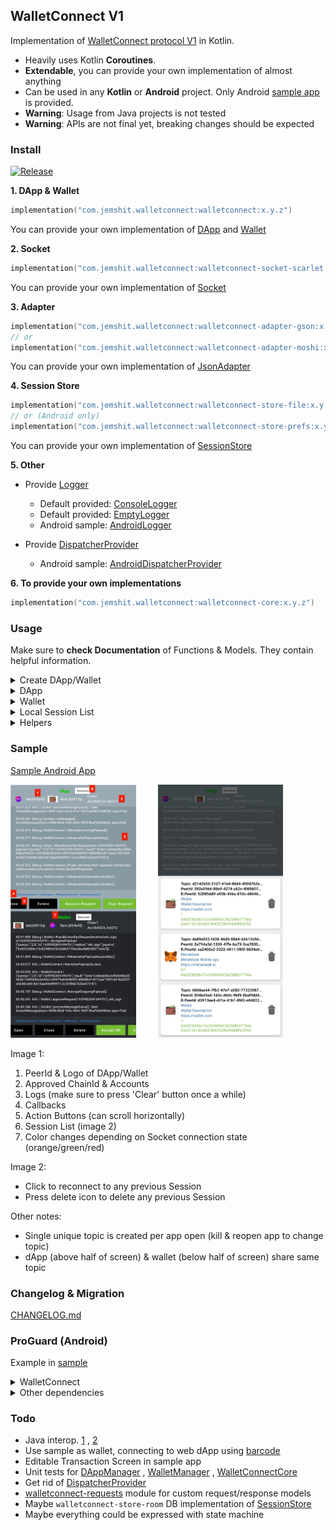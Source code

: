 ## WalletConnect V1

Implementation of [WalletConnect protocol V1](https://docs.walletconnect.com/tech-spec) in Kotlin.

- Heavily uses Kotlin **Coroutines**.
- **Extendable**, you can provide your own implementation of almost anything
- Can be used in any **Kotlin** or **Android** project. Only Android [sample app](sample) is provided.
- **Warning**: Usage from Java projects is not tested
- **Warning**: APIs are not final yet, breaking changes should be expected

### Install

[![Release](https://jitpack.io/v/jemshit/WalletConnect.svg)](https://jitpack.io/#jemshit/WalletConnect)

**1. DApp & Wallet**

```kotlin
implementation("com.jemshit.walletconnect:walletconnect:x.y.z")
```

You can provide your own implementation of [DApp](walletconnect-core/src/main/java/walletconnect/core/DApp.kt)
and [Wallet](walletconnect-core/src/main/java/walletconnect/core/Wallet.kt)

**2. Socket**

```kotlin
implementation("com.jemshit.walletconnect:walletconnect-socket-scarlet:x.y.z")
```

You can provide your own implementation
of [Socket](walletconnect-core/src/main/java/walletconnect/core/socket/Socket.kt)

**3. Adapter**

```kotlin
implementation("com.jemshit.walletconnect:walletconnect-adapter-gson:x.y.z")
// or
implementation("com.jemshit.walletconnect:walletconnect-adapter-moshi:x.y.z")
```

You can provide your own implementation
of [JsonAdapter](walletconnect-core/src/main/java/walletconnect/core/adapter/JsonAdapter.kt)

**4. Session Store**

```kotlin
implementation("com.jemshit.walletconnect:walletconnect-store-file:x.y.z")
// or (Android only)
implementation("com.jemshit.walletconnect:walletconnect-store-prefs:x.y.z")
```

You can provide your own implementation
of [SessionStore](walletconnect-core/src/main/java/walletconnect/core/session_state/SessionStore.kt)

**5. Other**

- Provide [Logger](walletconnect-core/src/main/java/walletconnect/core/util/Logger.kt)
    - Default
      provided: [ConsoleLogger](walletconnect-core/src/main/java/walletconnect/core/util/logger_impl/ConsoleLogger.kt)
    - Default
      provided: [EmptyLogger](walletconnect-core/src/main/java/walletconnect/core/util/logger_impl/EmptyLogger.kt)
    - Android sample: [AndroidLogger](sample/src/main/java/walletconnect/sample/impl/AndroidLogger.kt)

- Provide [DispatcherProvider](walletconnect-core/src/main/java/walletconnect/core/util/DispatcherProvider.kt)
    - Android
      sample: [AndroidDispatcherProvider](sample/src/main/java/walletconnect/sample/impl/AndroidDispatcherProvider.kt)

**6. To provide your own implementations**

```kotlin
implementation("com.jemshit.walletconnect:walletconnect-core:x.y.z")
```

### Usage

Make sure to **check Documentation** of Functions & Models. They contain helpful information.

<details>
<summary>Create DApp/Wallet</summary>

```kotlin
fun createDApp(sessionStoreName: String)
        : DApp {
    return DAppManager(
            socket = createSocket(),
            sessionStore = createSessionStore(sessionStoreName),
            jsonAdapter = createJsonAdapter(),
            dispatcherProvider,
            logger
    )
}

fun createWallet(sessionStoreName: String)
        : Wallet {
    return WalletManager(
            socket = createSocket(),
            sessionStore = createSessionStore(sessionStoreName),
            jsonAdapter = createJsonAdapter(),
            dispatcherProvider,
            logger
    )
}

fun createSocketService(url: String,
                        lifecycleRegistry: LifecycleRegistry)
        : SocketService {

    // you can ignore this
    val interceptor = HttpLoggingInterceptor().apply {
        level = HttpLoggingInterceptor.Level.HEADERS
    }

    // change depending on your needs
    val okHttpClient = OkHttpClient.Builder()
            .callTimeout(10, TimeUnit.SECONDS)
            .readTimeout(10, TimeUnit.SECONDS)
            .writeTimeout(10, TimeUnit.SECONDS)
            // "https://bridge.walletconnect.org" -> i think BridgeServer responds with "missing or invalid socket data"
            // "https://safe-walletconnect.gnosis.io" -> ping works fine
            .pingInterval(4, TimeUnit.SECONDS)
            .addNetworkInterceptor(interceptor)
            .build()

    val webSocketFactory = okHttpClient.newWebSocketFactory(url)

    // you can use something else instead of Gson, make sure to provide SocketMessageTypeAdapter() & JsonRpcMethodTypeAdapter()
    val gson = GsonBuilder()
            .registerTypeAdapter(SocketMessageType::class.java, SocketMessageTypeAdapter())
            .registerTypeAdapter(JsonRpcMethod::class.java, JsonRpcMethodTypeAdapter())
            .create()

    val scarlet = Scarlet.Builder()
            .webSocketFactory(webSocketFactory)
            .addMessageAdapterFactory(GsonMessageAdapter.Factory(gson))
            .addStreamAdapterFactory(FlowStreamAdapter.Factory)
            .backoffStrategy(ExponentialBackoffStrategy(initialDurationMillis = 1_000L,
                                                        maxDurationMillis = 8_000L))
            .lifecycle(lifecycleRegistry)
            .build()

    return scarlet.create(SocketService::class.java)
}

fun createSocket()
        : Socket {
    val gson = GsonBuilder()
            .registerTypeAdapter(SocketMessageType::class.java, SocketMessageTypeAdapter())
            .registerTypeAdapter(JsonRpcMethod::class.java, JsonRpcMethodTypeAdapter())
            .create()

    return SocketManager(
            socketServiceFactory = { url, lifecycleRegistry -> createSocketService(url, lifecycleRegistry) },
            gson,
            dispatcherProvider,
            logger
    )
}

fun createSessionStore(name: String)
        : SessionStore {

    // return anything that implements SessionStore

    //val sharedPrefs = requireContext().applicationContext.getSharedPreferences(name, Context.MODE_PRIVATE)
    //return SharedPrefsSessionStore(
    //        sharedPrefs,
    //        dispatcherProvider,
    //        logger
    //)

    return FileSessionStore(
            File(requireContext().filesDir, "$name.json"),
            dispatcherProvider,
            logger
    )
}

fun createJsonAdapter()
        : JsonAdapter {

    // return anything that implements JsonAdapter. Make sure to provide SocketMessageTypeAdapter() & JsonRpcMethodTypeAdapter()

    //val gson = GsonBuilder()
    //        .registerTypeAdapter(SocketMessageType::class.java, SocketMessageTypeAdapter())
    //        .registerTypeAdapter(JsonRpcMethod::class.java, JsonRpcMethodTypeAdapter())
    //        .serializeNulls()
    //        .create()
    //
    //return GsonAdapter(gson)


    val moshi = Moshi.Builder()
            .add(walletconnect.adapter.moshi.type_adapter.SocketMessageTypeAdapter())
            .add(walletconnect.adapter.moshi.type_adapter.JsonRpcMethodTypeAdapter())
            .addLast(KotlinJsonAdapterFactory())
            .build()
    return MoshiAdapter(moshi)
}
```

</details>

<details>
<summary>DApp</summary>

```kotlin
// Init
val connectionParams = ConnectionParams(
        topic = UUID.randomUUID().toString(), // unique topic = unique session
        version = "1",
        // "https://bridge.walletconnect.org" -> when one peer deletes session while other peer is disconnected, 
        //     other peer never gets that message even after connecting. Also pings in socket is not supported
        bridgeUrl = "https://safe-walletconnect.gnosis.io",
        symmetricKey = "..." // 32 byte (64 char) encryption/decryption key
)

val initialSessionState = InitialSessionState(
        connectionParams,
        myPeerId = UUID.randomUUID().toString(),
        myPeerMeta = PeerMeta(
                name = "DApp",
                url = "https://dapp.com",
                description = "DApp Description",
                icons = listOf("https://www.dapp.com/img/Icon_Logotype_2.png")
        )
)

val dApp: DApp = createDApp(sessionStoreName = "...")

// Open Socket
coroutineScope.launch(dispatcherProvider.io()) {
    // openSocket has blocking calls inside, running outside UI thread might be good idea
    dApp.openSocket(initialSessionState, callback = ::onSessionCallback)
}

// Close Socket
dApp.close(deleteLocal = false, deleteRemote = false)

// Close & Delete Session
dApp.close(deleteLocal = true, deleteRemote = true)

// Session Request
dApp.sendSessionRequest(chainId)

// Sign Request
coroutineScope.launch(dispatcherProvidedr.io()) {
    val ethSign = EthSign(address = "...",
                          message = "...", // raw string for SignType.Sign, hex string for SignType.PersonalSign
                          type = SignType.Sign) // SignType.PersonalSign
    // ethSign.validate()

    val messageId: Long? = dApp.sendRequest(
            method = ethSign.type.toMethod(),
            data = ethSign.toList(),
            itemType = String::class.java
    )
    // You can store Map<messageId, MyCallback>, so when you get response for this messageId in 'onSessionCallback', 
    //  you can invoke corresponding MyCallback
}

// EthSendTransaction Request
// Check sample for sending custom token using SmartContract address. 
// There is also gas estimation API example for Binance Smart Chain
// Check HexByteExtensions.kt for 'toHex' extension on String/Long/Int
fun createTransaction()
        : EthTransaction {
    return EthTransaction(
            from = approvedAddress,
            to = "0x621261D26847B423Df639848Fb53530025a008e8",
            data = "",
            chainId = approvedChainId.toHex(),

            gas = null,
            gasPrice = null,
            gasLimit = null,
            maxFeePerGas = null,
            maxPriorityFeePerGas = null,

            value = "0x" + BigInteger("10000000000000000").toString(16), // 1_000_000_000_000_000_000L.toHex(),
            nonce = null
    )
}

coroutineScope.launch(dispatcherProvidedr.io()) {
    // you can call EthTransaction.validate() before sending
    val messageId: Long? = dApp.sendRequest(
            EthRpcMethod.SendTransaction,
            data = listOf(createTransaction()),
            itemType = EthTransaction::class.java
    )
    // You can store Map<messageId, MyCallback>, so when you get response for this messageId in 'onSessionCallback', 
    //  you can invoke corresponding MyCallback
}

// Custom Request
// check JsonRpcMethod file for list of default provided
coroutineScope.launch(dispatcherProvidedr.io()) {
    val messageId: Long? = dApp.sendRequest(
            CustomRpcMethod("some_method_name"),
            data = listOf(MyClass()),
            itemType = MyClass::class.java
    )
}

// Custom SocketMessage
// 'dApp.sendRequest' uses 'encryptPayloadAndPublish' under the hood, you can use 'encryptPayloadAndPublish' directly

// Other
// dApp.generateMessageId()
// dApp.getInitialSessionState()   // inherited from SessionLifecycle interface
// dApp.disconnectSocket()         // inherited from SessionLifecycle interface
// dApp.reconnectSocket()          // inherited from SessionLifecycle interface

// Callbacks
fun onSessionCallback(callbackData: CallbackData) {
    coroutineScope.launch(dispatcherProvider.ui()) {
        when (callbackData) {
            is SessionCallback -> {
                when (callbackData) {
                    // ...        
                }
            }
            is SocketCallback -> {
                when (callbackData) {
                    // ...
                }
            }
            is RequestCallback -> {
                when (callbackData) {
                    // ...
                }
            }
            is FailureCallback -> {
                // ...
            }
        }
    }
}

// DeepLink to Wallet app
fun triggerDeepLink() {
    val currentSessionState = dApp.getInitialSessionState() ?: return
    try {
        val myIntent = Intent(Intent.ACTION_VIEW, Uri.parse(currentSessionState.connectionParams.toUri()))
        startActivity(myIntent)
    } catch (_: ActivityNotFoundException) {
        Toast
                .makeText(requireContext(),
                          "No application can handle this request. Please install a wallet app",
                          Toast.LENGTH_LONG)
                .show()
    }
}

```

</details>

<details>
<summary>Wallet</summary>

```kotlin
// Init
val connectionParams: ConnectionParams // get through deeplink, QR code ...

val initialSessionState = InitialSessionState(
        connectionParams,
        myPeerId = UUID.randomUUID().toString(),
        myPeerMeta = PeerMeta(
                name = "Wallet",
                url = "https://wallet.com",
                description = "Wallet Description",
                icons = listOf("https://img.favpng.com/1/20/24/wallet-icon-png-favpng-TQrAD3mHXn7Yey6wnt6aa97YF.jpg")
        )
)

val wallet: Wallet = createWallet(sessionStoreName = "...")

// Open Socket
coroutineScope.launch(dispatcherProvider.io()) {
    // openSocket has blocking calls inside, running outside UI thread might be good idea
    wallet.openSocket(initialSessionState, callback = ::onSessionCallback)
}

// Close Socket
wallet.close(deleteLocal = false, deleteRemote = false)

// Close & Delete Session
wallet.close(deleteLocal = true, deleteRemote = true)

// Approve Session Request
wallet.approveSession(chainId = 1, accounts = listOf("0x621261D26847B423Df639848Fb53530025a008e8"))

// Reject Session Request
wallet.rejectSession()

// Update Session
// if 'approved' is false, close() is called internally. Session is deleted from both peers
wallet.updateSession(chainId = 2,
                     accounts = listOf("0x621261D26847B423Df639848Fb53530025a008e8"),
                     approved = true)

// Approve Request
coroutineScope.launch(dispatcherProvidedr.io()) {
    // respond with same messageId!
    wallet.approveRequest(messageId,
                          result = signature, // or anything else
                          resultType = String::class.java)
}

// Reject Request
coroutineScope.launch(dispatcherProvidedr.io()) {
    wallet.rejectRequest(messageId, JsonRpcErrorData())
}

// Custom SocketMessage
// you can use 'encryptPayloadAndPublish' directly to send custom SocketMessage

// Other
// dApp.generateMessageId()
// dApp.getInitialSessionState()   // inherited from SessionLifecycle interface
// dApp.disconnectSocket()         // inherited from SessionLifecycle interface
// dApp.reconnectSocket()          // inherited from SessionLifecycle interface

// Callbacks
fun onSessionCallback(callbackData: CallbackData) {
    coroutineScope.launch(dispatcherProvider.ui()) {
        when (callbackData) {
            is SessionCallback -> {
                when (callbackData) {
                    // ...        
                }
            }
            is SocketCallback -> {
                when (callbackData) {
                    // ...
                }
            }
            is RequestCallback -> {
                when (callbackData) {
                    // ...
                }
            }
            is FailureCallback -> {
                // ...
            }
        }
    }
}

```

</details>

<details>
<summary>Local Session List</summary>

```kotlin
// obtain same sessionStore used for DApp/Wallet
val sessionStore = return FileSessionStore(
        File(requireContext().filesDir, "$name.json"),
        dispatcherProvider,
        logger
)

// one-time list
coroutineScope.launch(dispatcherProvider.io()) {
    val sessions: Set? = sessionStore.getAll()
}

// list as hot flow
sessionStore.getAllAsFlow()
        .onEach {}
        .catch {}
        .launchIn(coroutineScope)

// Check SessionStore for other methods

```

</details>

<details>
<summary>Helpers</summary>

[Cryptography.kt](walletconnect-core/src/main/java/walletconnect/core/cryptography/Cryptography.kt)
- encrypt
- decrypt
- computeHMAC
- randomBytes
- generateSymmetricKey

[HexByteExtensions](walletconnect-core/src/main/java/walletconnect/core/cryptography/HexByteExtensions.kt)
- String.hexToByteArray
- String.isHex
- String.toHex
- ByteArray.toHex
- Long.toHex
- Int.toHex

</details>

### Sample

[Sample Android App](sample)

<p>
  <img alt="List" height="405" src="media/sample.png" width="201"/>
&nbsp; &nbsp; &nbsp; &nbsp;
  <img alt="List Error" height="405" src="media/sample_sessions.jpg" width="200"/>
</p>

Image 1:

1. PeerId & Logo of DApp/Wallet
2. Approved ChainId & Accounts
3. Logs (make sure to press 'Clear' button once a while)
4. Callbacks
5. Action Buttons (can scroll horizontally)
6. Session List (image 2)
7. Color changes depending on Socket connection state (orange/green/red)

Image 2:

- Click to reconnect to any previous Session
- Press delete icon to delete any previous Session

Other notes:

- Single unique topic is created per app open (kill & reopen app to change topic)
- dApp (above half of screen) & wallet (below half of screen) share same topic

### Changelog & Migration

[CHANGELOG.md](CHANGELOG.md)

### ProGuard (Android)

Example in [sample](sample/proguard-rules.pro)

<details>
<summary>WalletConnect</summary>

```proguard
### WalletConnect
-keepclassmembers class walletconnect.core.requests.eth.** {
    public synthetic <methods>;
    <methods>;
    <fields>;
}
-keepclassmembers class walletconnect.core.session.model.** {
    public synthetic <methods>;
    <methods>;
    <fields>;
}
-keepclassmembers class walletconnect.core.session_state.model.** {
    public synthetic <methods>;
    <methods>;
    <fields>;
}
-keepclassmembers class walletconnect.core.socket.model.** {
    public synthetic <methods>;
    <methods>;
    <fields>;
}
```

</details>

<details>
<summary>Other dependencies</summary>

```proguard
### Kotlin
# https://stackoverflow.com/questions/33547643/how-to-use-kotlin-with-proguard
# https://medium.com/@AthorNZ/kotlin-metadata-jackson-and-proguard-f64f51e5ed32
-keepclassmembers class **$WhenMappings {
    <fields>;
}
-keep class kotlin.Metadata { *; }
-keepclassmembers class kotlin.Metadata {
    public <methods>;
}

### Kotlin Coroutine
# Most of volatile fields are updated with AFU and should not be mangled
# ServiceLoader support
-keepnames class kotlinx.coroutines.internal.MainDispatcherFactory {}
-keepnames class kotlinx.coroutines.CoroutineExceptionHandler {}
-keepnames class kotlinx.coroutines.android.AndroidExceptionPreHandler {}
-keepnames class kotlinx.coroutines.android.AndroidDispatcherFactory {}
# Most of volatile fields are updated with AFU and should not be mangled
-keepclassmembernames class kotlinx.** {
    volatile <fields>;
}
# Same story for the standard library's SafeContinuation that also uses AtomicReferenceFieldUpdater
-keepclassmembernames class kotlin.coroutines.SafeContinuation {
    volatile <fields>;
}
-dontwarn kotlinx.atomicfu.**
-dontwarn kotlinx.coroutines.flow.**

-keep class kotlin.Metadata { *; }
-keepclassmembers class kotlin.Metadata {
    public <methods>;
}

### Gson 
# uses generic type information stored in a class file when working with fields. 
# Proguard removes such information by default, so configure it to keep all of it.
-keepattributes Signature
# For using GSON @Expose annotation
-keepattributes *Annotation*
# Gson specific classes
-dontwarn sun.misc.**
#-keep class com.google.gson.stream.** { *; }
# Application classes that will be serialized/deserialized over Gson
-keep class com.google.gson.examples.android.model.** { <fields>; }
# Prevent proguard from stripping interface information from TypeAdapter, TypeAdapterFactory,
# JsonSerializer, JsonDeserializer instances (so they can be used in @JsonAdapter)
-keep class * extends com.google.gson.TypeAdapter
-keep class * implements com.google.gson.TypeAdapterFactory
-keep class * implements com.google.gson.JsonSerializer
-keep class * implements com.google.gson.JsonDeserializer
# Prevent R8 from leaving Data object members always null
-keepclassmembers,allowobfuscation class * {
  @com.google.gson.annotations.SerializedName <fields>;
}

### JSR305
-dontwarn javax.annotation.**

### OkHttp3
-dontwarn okhttp3.**
-dontwarn okio.**
-dontwarn javax.annotation.**
# A resource is loaded with a relative path so the package of this class must be preserved.
-keepnames class okhttp3.internal.publicsuffix.PublicSuffixDatabase
```

</details>

### Todo

- Java interop. [1](https://kotlinlang.org/docs/java-to-kotlin-interop.html)
  , [2](https://www.baeldung.com/kotlin/jvm-annotations)
- Use sample as wallet, connecting to web dApp
  using [barcode](https://github.com/trustwallet/wallet-connect-kotlin/commit/fbb51e74349634a04e001091ec2db2d6e9a5053d)
- Editable Transaction Screen in sample app
- Unit tests for [DAppManager](walletconnect/src/main/java/walletconnect/DAppManager.kt)
  , [WalletManager](walletconnect/src/main/java/walletconnect/WalletManager.kt)
  , [WalletConnectCore](walletconnect/src/main/java/walletconnect/WalletConnectCore.kt)
- Get rid of [DispatcherProvider](walletconnect-core/src/main/java/walletconnect/core/util/DispatcherProvider.kt)
- [walletconnect-requests](walletconnect-requests/src/main/java/walletconnect/requests) module for custom
  request/response models
- Maybe `walletconnect-store-room` DB implementation
  of [SessionStore](walletconnect-core/src/main/java/walletconnect/core/session_state/SessionStore.kt)
- Maybe everything could be expressed with state machine
